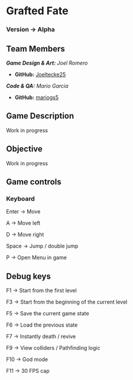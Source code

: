 # Grafted Fate

### Version -> Alpha

## Team Members

_**Game Design & Art:** Joel Romero_
* **GitHub:** [Joeltecke25](https://github.com/Joeltecke25)

_**Code & QA:** Mario Garcia_
* **GitHub:** [mariogs5](https://github.com/mariogs5)

## Game Description

Work in progress

## Objective

Work in progress

## Game controls

### Keyboard

Enter -> Move 

A -> Move left
  
D -> Move right

Space -> Jump / double jump

P -> Open Menu in game

## Debug keys

F1 -> Start from the first level 

F3 -> Start from the beginning of the current level 

F5 -> Save the current game state

F6 -> Load the previous state 

F7 -> Instantly death / revive

F9 -> View colliders / Pathfinding logic

F10 -> God mode 

F11 -> 30 FPS cap
